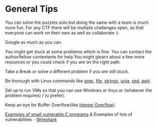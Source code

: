 # General Tips
You can solve the puzzles solo but doing the same with a team is much more fun. For any CTF there will be multiple challenges open, so that everyone can work on their own as well as collaborate :)

Google as much as you can.

You might get stuck at some problems which is fine. You can contact the author/fellow contestants for help.You might glearn about a few more resources or you could check if you are on the right path.

Take a Break or solve a different problem if you are still stuck.

Be thorough with Linux commands like [grep](https://www.computerhope.com/unix/ugrep.htm), [file](https://www.computerhope.com/unix/ufile.htm), [strings](http://www.linfo.org/strings.html), [uniq](https://www.computerhope.com/unix/uuniq.htm), [sed](https://www.computerhope.com/unix/used.htm), [awk](https://www.computerhope.com/unix/uawk.htm).

Set up to run VMs so that you can use Windows or linux or (whatever the problem requires) / (u prefer).

Keep an eye for Buffer Overflow(like [Integer Overflow](https://en.wikipedia.org/wiki/Integer_overflow)).

[Examples of small vulnerable C programs](https://github.com/deadbits/InsecureProgramming) & Examples of lots of vulnerablities - [Wireshark](https://www.wireshark.org/security/)


